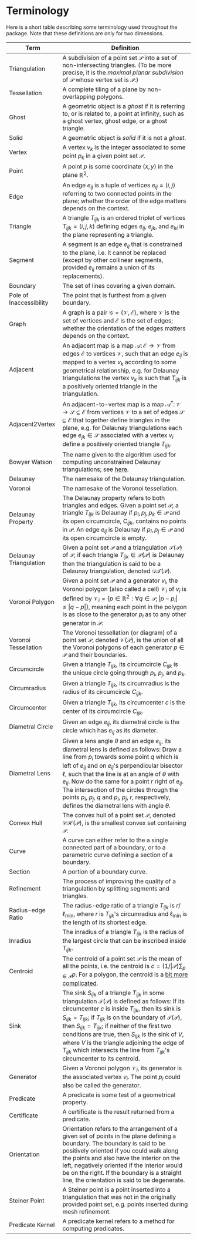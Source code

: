 # Terminology

Here is a short table describing some terminology used throughout the package. Note that these definitions are only for two dimensions.

| Term                    | Definition                                                                                                                                                                                                                                                                                                                                                                                                                                                                                                        |
|-------------------------|-------------------------------------------------------------------------------------------------------------------------------------------------------------------------------------------------------------------------------------------------------------------------------------------------------------------------------------------------------------------------------------------------------------------------------------------------------------------------------------------------------------------|
| Triangulation           | A subdivision of a point set $\mathcal P$ into a set of non-intersecting triangles. (To be more precise, it is the _maximal planar subdivision_ of $\mathcal P$ whose vertex set is $\mathcal P$.)                                                                                                                                                                                                                                                                                                                |
| Tessellation            | A complete tiling of a plane by non-overlapping polygons.                                                                                                                                                                                                                                                                                                                                                                                                                                                         |
| Ghost                   | A geometric object is a _ghost_ if it is referring to, or is related to, a point at infinity, such as a ghost vertex, ghost edge, or a ghost triangle.                                                                                                                                                                                                                                                                                                                                                            |
| Solid                   | A geometric object is _solid_ if it is not a _ghost_.                                                                                                                                                                                                                                                                                                                                                                                                                                                             |
| Vertex                  | A vertex $v_k$ is the integer associated to some point $p_k$ in a given point set $\mathcal P$.                                                                                                                                                                                                                                                                                                                                                                                                                   |
| Point                   | A point $p$ is some coordinate $(x, y)$ in the plane $\mathbb R^2$.                                                                                                                                                                                                                                                                                                                                                                                                                                               |
| Edge                    | An edge $e_{ij}$ is a tuple of vertices $e_{ij} = (i, j)$ referring to two connected points in the plane; whether the order of the edge matters depends on the context.                                                                                                                                                                                                                                                                                                                                           |
| Triangle                | A triangle $T_{ijk}$ is an ordered triplet of vertices $T_{ijk} = (i, j, k)$ defining edges $e_{ij}$, $e_{jk}$, and $e_{ki}$ in the plane representing a triangle.                                                                                                                                                                                                                                                                                                                                                |
| Segment                 | A segment is an edge $e_{ij}$ that is constrained to the plane, i.e. it cannot be replaced (except by other collinear segments, provided $e_{ij}$ remains a union of its replacements).                                                                                                                                                                                                                                                                                                                           |
| Boundary                | The set of lines covering a given domain.                                                                                                                                                                                                                                                                                                                                                                                                                                                                         |
| Pole of Inaccessibility | The point that is furthest from a given boundary.                                                                                                                                                                                                                                                                                                                                                                                                                                                                 |
| Graph                   | A graph is a pair $\mathcal G = (\mathcal V, \mathcal E)$, where $\mathcal V$ is the set of vertices and $\mathcal E$ is the set of edges; whether the orientation of the edges matters depends on the context.                                                                                                                                                                                                                                                                                                   |
| Adjacent                | An adjacent map is a map $\mathcal A \colon \mathcal E \to \mathcal V$ from edges $\mathcal E$ to vertices $\mathcal V$, such that an edge $e_{ij}$ is mapped to a vertex $v_k$ according to some geometrical relationship, e.g. for Delaunay triangulations the vertex $v_k$ is such that $T_{ijk}$ is a positively oriented triangle in the triangulation.                                                                                                                                                      |
| Adjacent2Vertex         | An adjacent-to-vertex map is a map $\mathcal A^\dagger \colon \mathcal V \to \mathcal S \subseteq \mathcal E$ from vertices $\mathcal V$ to a set of edges $\mathcal S \subseteq \mathcal E$ that together define triangles in the plane, e.g. for Delaunay triangulations each edge $e_{jk} \in \mathcal S$ associated with a vertex $v_i$ define a positively oriented triangle $T_{ijk}$.                                                                                                                      |
| Bowyer Watson           | The name given to the algorithm used for computing unconstrained Delaunay triangulations; see [here](https://en.wikipedia.org/wiki/Bowyer%E2%80%93Watson_algorithm).                                                                                                                                                                                                                                                                                                                                              |
| Delaunay                | The namesake of the Delaunay triangulation.                                                                                                                                                                                                                                                                                                                                                                                                                                                                       |
| Voronoi                 | The namesake of the Voronoi tessellation.                                                                                                                                                                                                                                                                                                                                                                                                                                                                         |
| Delaunay Property       | The Delaunay property refers to both triangles and edges. Given a point set $\mathcal P$, a triangle $T_{ijk}$ is Delaunay if $p_i, p_j, p_k \in \mathcal P$ and its open circumcircle, $C_{ijk}$, contains no points in $\mathcal P$. An edge $e_{ij}$ is Delaunay if $p_i, p_j \in \mathcal P$ and its open circumcircle is empty.                                                                                                                                                                              |
| Delaunay Triangulation  | Given a point set $\mathcal P$ and a triangulation $\mathcal T(\mathcal P)$ of $\mathcal P$, if each triangle $T_{ijk} \in \mathcal P(\mathcal P)$ is Delaunay then the triangulation is said to be a Delaunay triangulation, denoted $\mathcal D\mathcal T(\mathcal P)$.                                                                                                                                                                                                                                         |
| Voronoi Polygon         | Given a point set $\mathcal P$ and a generator $v_i$, the Voronoi polygon (also called a cell) $\mathcal V_i$ of $v_i$ is defined by $\mathcal V_i = \{p \in \mathbb R^2: \forall q \in \mathcal P, \|p - p_i\| \leq \|q - p\|\}$, meaning each point in the polygon is as close to the generator $p_i$ as to any other generator in $\mathcal P$.                                                                                                                                                                |
| Voronoi Tessellation    | The Voronoi tessellation (or diagram) of a point set $\mathcal P$, denoted $\mathcal V(\mathcal P)$, is the union of all the Voronoi polygons of each generator $p \in \mathcal P$ and their boundaries.                                                                                                                                                                                                                                                                                                          |
| Circumcircle            | Given a triangle $T_{ijk}$, its circumcircle $C_{ijk}$ is the unique circle going through $p_i$, $p_j$, and $p_k$.                                                                                                                                                                                                                                                                                                                                                                                                |
| Circumradius            | Given a triangle $T_{ijk}$, its circumradius is the radius of its circumcircle $C_{ijk}$.                                                                                                                                                                                                                                                                                                                                                                                                                         |
| Circumcenter            | Given a triangle $T_{ijk}$, its circumcenter $c$ is the center of its circumcircle $C_{ijk}$.                                                                                                                                                                                                                                                                                                                                                                                                                     |
| Diametral Circle        | Given an edge $e_{ij}$, its diametral circle is the circle which has $e_{ij}$ as its diameter.                                                                                                                                                                                                                                                                                                                                                                                                                    |
| Diametral Lens          | Given a lens angle $\theta$ and an edge $e_{ij}$, its diametral lens is defined as follows: Draw a line from $p_i$ towards some point $q$ which is left of $e_{ij}$ and on $e_{ij}$'s perpendicular bisector $\ell$, such that the line is at an angle of $\theta$ with $e_{ij}$. Now do the same for a point $r$ right of $e_{ij}$. The intersection of the circles through the points $p_i$, $p_j$, $q$ and $p_i$, $p_j$, $r$, respectively, defines the diametral lens with angle $\theta$.                    |
| Convex Hull             | The convex hull of a point set $\mathcal P$, denoted $\mathcal C\mathcal H(\mathcal P)$, is the smallest convex set containing $\mathcal P$.                                                                                                                                                                                                                                                                                                                                                                      |
| Curve                   | A curve can either refer to the a single connected part of a boundary, or to a parametric curve defining a section of a boundary.                                                                                                                                                                                                                                                                                                                                                                                 |
| Section                 | A portion of a boundary curve.                                                                                                                                                                                                                                                                                                                                                                                                                                                                                    |
| Refinement              | The process of improving the quality of a triangulation by splitting segments and triangles.                                                                                                                                                                                                                                                                                                                                                                                                                      |
| Radius-edge Ratio       | The radius-edge ratio of a triangle $T_{ijk}$ is $r/\ell_{\min}$, where $r$ is $T_{ijk}$'s circumradius and $\ell_{\min}$ is the length of its shortest edge.                                                                                                                                                                                                                                                                                                                                                     |
| Inradius                | The inradius of a triangle $T_{ijk}$ is the radius of the largest circle that can be inscribed inside $T_{ijk}$.                                                                                                                                                                                                                                                                                                                                                                                                  |
| Centroid                | The centroid of a point set $\mathcal P$ is the mean of all the points, i.e. the centroid is $c = (1/\|\mathcal P)\sum_{p\in \mathcal P} p$. For a polygon, the centroid is a [bit more complicated](https://en.wikipedia.org/wiki/Centroid#Of_a_polygon).                                                                                                                                                                                                                                                        |
| Sink                    | The sink $S_{ijk}$ of a triangle $T_{ijk}$ in some triangulation $\mathcal T(\mathcal P)$ is defined as follows: If its circumcenter $c$ is inside $T_{ijk}$, then its sink is $S_{ijk} = T_{ijk}$; if $T_{ijk}$ is on the boundary of $\mathcal T(\mathcal P)$, then $S_{ijk} = T_{ijk}$; if neither of the first two conditions are true, then $S_{ijk}$ is the sink of $V$, where $V$ is the triangle adjoining the edge of $T_{ijk}$ which intersects the line from $T_{ijk}$'s circumcenter to its centroid. |
| Generator               | Given a Voronoi polygon $\mathcal V_i$, its generator is the associated vertex $v_i$. The point $p_i$ could also be called the generator.                                                                                                                                                                                                                                                                                                                                                                         |
| Predicate               | A predicate is some test of a geometrical property.                                                                                                                                                                                                                                                                                                                                                                                                                                                               |
| Certificate             | A certificate is the result returned from a predicate.                                                                                                                                                                                                                                                                                                                                                                                                                                                            |
| Orientation             | Orientation refers to the arrangement of a given set of points in the plane defining a boundary. The boundary is said to be positively oriented if you could walk along the points and also have the interior on the left, negatively oriented if the interior would be on the right. If the boundary is a straight line, the orientation is said to be degenerate.                                                                                                                                               |
| Steiner Point           | A Steiner point is a point inserted into a triangulation that was not in the originally provided point set, e.g. points inserted during mesh refinement.                                                                                                                                                                                                                                                                                                                                                          |
| Predicate Kernel        | A predicate kernel refers to a method for computing predicates.                                                                                                                                                                                                                                                                                                                                                                                                                                                   |